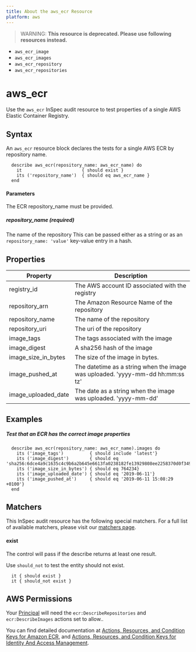 ```yaml
---
title: About the aws_ecr Resource
platform: aws
---
```


> WARNING: **This resource is deprecated. Please use following resources instead.** 

- `aws_ecr_image`
- `aws_ecr_images`
- `aws_ecr_repository`
- `aws_ecr_repositories`

# aws\_ecr

Use the `aws_ecr` InSpec audit resource to test properties of a single AWS Elastic Container Registry.

## Syntax

An `aws_ecr` resource block declares the tests for a single AWS ECR by repository name.

      describe aws_ecr(repository_name: aws_ecr_name) do
        it                       { should exist }
        its ('repository_name')  { should eq aws_ecr_name }
      end

#### Parameters

The ECR repository\_name must be provided.

##### repository_name _(required)_

The name of the repository
This can be passed either as a string or as an `repository_name: 'value'` key-value entry in a hash.


## Properties

|Property               | Description|
| ---                   |--- |
|registry\_id           | The AWS account ID associated with the registry |
|repository\_arn        | The Amazon Resource Name of the repository |
|repository\_name       | The name of the repository |
|repository\_uri        | The uri of the repository |
|image\_tags            | The tags associated with the image |
|image\_digest          | A sha256 hash of the image |
|image\_size\_in\_bytes | The size of the image in bytes. |
|image\_pushed\_at      | The datetime as a string when the image was uploaded. 'yyyy-mm-dd hh:mm:ss tz' |
|image\_uploaded\_date  | The date as a string when the image was uploaded. 'yyyy-mm-dd' |

## Examples

##### Test that an ECR has the correct image properties
      describe aws_ecr(repository_name: aws_ecr_name).images do
        its ('image_tags')          { should include 'latest'}
        its ('image_digest')        { should eq 'sha256:6dce4a9c1635c4c9b6a2b645e6613fa0238182fe13929808ee2258370d0f3497'}
        its ('image_size_in_bytes') { should eq 764234}
        its ('image_uploaded_date') { should eq '2019-06-11'}
        its ('image_pushed_at')     { should eq '2019-06-11 15:08:29 +0100'}
      end
## Matchers

This InSpec audit resource has the following special matchers. For a full list of available matchers, please visit our [matchers page](https://www.inspec.io/docs/reference/matchers/).

   
#### exist

The control will pass if the describe returns at least one result.

Use `should_not` to test the entity should not exist.

      it { should exist }
      it { should_not exist }
      
## AWS Permissions

Your [Principal](https://docs.aws.amazon.com/IAM/latest/UserGuide/intro-structure.html#intro-structure-principal) will need the `ecr:DescribeRepositories` and `ecr:DescribeImages` actions set to allow..

You can find detailed documentation at [Actions, Resources, and Condition Keys for Amazon ECR](https://docs.aws.amazon.com/IAM/latest/UserGuide/list_amazonelasticcontainerregistry.html), and [Actions, Resources, and Condition Keys for Identity And Access Management](https://docs.aws.amazon.com/IAM/latest/UserGuide/list_identityandaccessmanagement.html).

